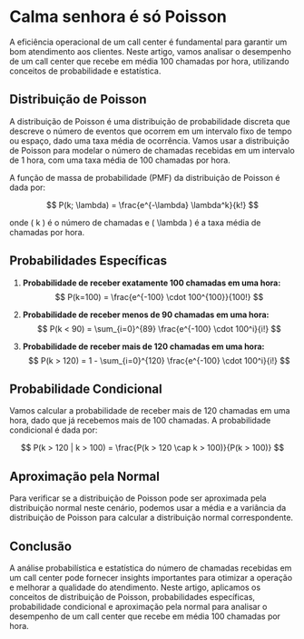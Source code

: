 # Calma senhora é só Poisson

A eficiência operacional de um call center é fundamental para garantir um bom atendimento aos clientes. Neste artigo, vamos analisar o desempenho de um call center que recebe em média 100 chamadas por hora, utilizando conceitos de probabilidade e estatística.

## Distribuição de Poisson

A distribuição de Poisson é uma distribuição de probabilidade discreta que descreve o número de eventos que ocorrem em um intervalo fixo de tempo ou espaço, dado uma taxa média de ocorrência. Vamos usar a distribuição de Poisson para modelar o número de chamadas recebidas em um intervalo de 1 hora, com uma taxa média de 100 chamadas por hora.

A função de massa de probabilidade (PMF) da distribuição de Poisson é dada por:

$$ P(k; \lambda) = \frac{e^{-\lambda} \lambda^k}{k!} $$

onde \( k \) é o número de chamadas e \( \lambda \) é a taxa média de chamadas por hora.

## Probabilidades Específicas

1. **Probabilidade de receber exatamente 100 chamadas em uma hora:**
   $$ P(k=100) = \frac{e^{-100} \cdot 100^{100}}{100!} $$

2. **Probabilidade de receber menos de 90 chamadas em uma hora:**
   $$ P(k < 90) = \sum_{i=0}^{89} \frac{e^{-100} \cdot 100^i}{i!} $$

3. **Probabilidade de receber mais de 120 chamadas em uma hora:**
   $$ P(k > 120) = 1 - \sum_{i=0}^{120} \frac{e^{-100} \cdot 100^i}{i!} $$

## Probabilidade Condicional

Vamos calcular a probabilidade de receber mais de 120 chamadas em uma hora, dado que já recebemos mais de 100 chamadas. A probabilidade condicional é dada por:

$$ P(k > 120 | k > 100) = \frac{P(k > 120 \cap k > 100)}{P(k > 100)} $$

## Aproximação pela Normal

Para verificar se a distribuição de Poisson pode ser aproximada pela distribuição normal neste cenário, podemos usar a média e a variância da distribuição de Poisson para calcular a distribuição normal correspondente.

## Conclusão

A análise probabilística e estatística do número de chamadas recebidas em um call center pode fornecer insights importantes para otimizar a operação e melhorar a qualidade do atendimento. Neste artigo, aplicamos os conceitos de distribuição de Poisson, probabilidades específicas, probabilidade condicional e aproximação pela normal para analisar o desempenho de um call center que recebe em média 100 chamadas por hora.